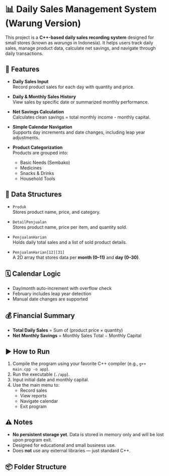 # 📊 Daily Sales Management System (Warung Version)

This project is a **C++-based daily sales recording system** designed for small stores (known as *warungs* in Indonesia). It helps users track daily sales, manage product data, calculate net savings, and navigate through daily transactions.

## 🚀 Features

- **Daily Sales Input**  
  Record product sales for each day with quantity and price.

- **Daily & Monthly Sales History**  
  View sales by specific date or summarized monthly performance.

- **Net Savings Calculation**  
  Calculates clean savings = total monthly income - monthly capital.

- **Simple Calendar Navigation**  
  Supports day increments and date changes, including leap year adjustments.

- **Product Categorization**  
  Products are grouped into:
  - Basic Needs (Sembako)
  - Medicines
  - Snacks & Drinks
  - Household Tools

## 📁 Data Structures

- `Produk`  
  Stores product name, price, and category.

- `DetailPenjualan`  
  Stores product name, price per item, and quantity sold.

- `PenjualanHarian`  
  Holds daily total sales and a list of sold product details.

- `PenjualanHarian[12][31]`  
  A 2D array that stores data per **month (0–11)** and **day (0–30)**.

## 🗓️ Calendar Logic

- Day/month auto-increment with overflow check
- February includes leap year detection
- Manual date changes are supported

## 💰 Financial Summary

- **Total Daily Sales** = Sum of (product price × quantity)  
- **Net Monthly Savings** = Monthly Sales Total − Monthly Capital

## ▶️ How to Run

1. Compile the program using your favorite C++ compiler (e.g., `g++ main.cpp -o app`).
2. Run the executable (`./app`).
3. Input initial date and monthly capital.
4. Use the main menu to:
   - Record sales
   - View reports
   - Navigate calendar
   - Exit program

## ⚠️ Notes

- **No persistent storage yet**. Data is stored in memory only and will be lost upon program exit.
- Designed for educational and small business use.
- Does **not** use any external libraries — just standard C++.

## 📦 Folder Structure


